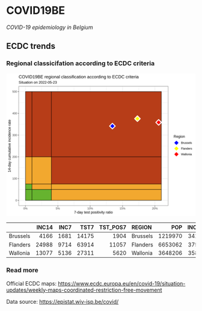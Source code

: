 
# COVID19BE

*COVID-19 epidemiology in Belgium*

## ECDC trends

### Regional classicifation according to ECDC criteria

![](COVID9BE-ecdc-trend.png)

|          | INC14 | INC7 |  TST7 | TST\_POS7 | REGION   |     POP | INC14\_RT |       PR7 |          GR |
| :------- | ----: | ---: | ----: | --------: | :------- | ------: | --------: | --------: | ----------: |
| Brussels |  4166 | 1681 | 14175 |      1904 | Brussels | 1219970 |  341.4838 | 0.1343210 | \-0.3235412 |
| Flanders | 24988 | 9714 | 63914 |     11057 | Flanders | 6653062 |  375.5865 | 0.1729981 | \-0.3640173 |
| Wallonia | 13077 | 5136 | 27311 |      5620 | Wallonia | 3648206 |  358.4502 | 0.2057779 | \-0.3532301 |

### Read more

Official ECDC maps:
<https://www.ecdc.europa.eu/en/covid-19/situation-updates/weekly-maps-coordinated-restriction-free-movement>

Data source: <https://epistat.wiv-isp.be/covid/>
